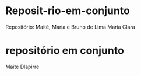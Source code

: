 # Reposit-rio-em-conjunto
Repositório: Maitê, Maria e Bruno de Lima
Maria Clara
# repositório em conjunto 

Maite Dlapirre 
